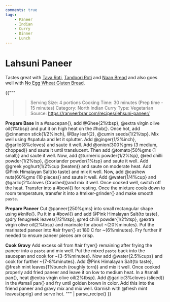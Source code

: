 ```yaml
---
comments: true
tags:
    - Paneer
    - Indian
    - Curry
    - Dinner
    - Lunch
---
```


# Lahsuni Paneer

Tastes great with [Tava Roti](../Breads/recipe_1_tava_roti.md), [Tandoori Roti](../Breads/recipe_3_tandoori_roti.md) and [Naan Bread](../Breads/recipe_4_naan_bread.md) and also goes well with [No Egg Wheat Gluten Bread](../Breads/recipe_2_wheat_gluten_bread.md).

{{"""
>> Serving Size: 4 portions
>> Cooking Time: 30 minutes (Prep time - 15 minutes)
>> Category: North Indian Curry
>> Type: Vegetarian
>> Source: https://ranveerbrar.com/recipes/lehsuni-paneer/

**Prepare Base**
In a #saucepan{}, add @Ghee{2%tbsp}, @extra virgin olive oil{1%tbsp} and put it on high heat on the #hob{}.
Once hot, add @cinnamon stick{1/2%inch}, @Bay leaf{2}, @cumin seeds{1/2%tsp}.
Mix well using #spatula and let it splutter.
Add @ginger{1/2%inch}, @garlic{8%cloves} and saute it well. 
Add @onion{300%gms (3 medium, chopped)} and saute it until translucent. 
Then add @tomato{50%gms (1 small)} and saute it well.
Now, add @turmeric powder{1/2%tsp}, @red chilli powder{1/2%tsp}, @coriander powder{1%tsp} and saute it well.
Add @greek yoghurt{1/2%cup (beaten)} and saute on moderate heat. 
Add @Pink Himalayan Salt{to taste} and mix it well.
Now, add @cashew nuts{60%gms (10 pieces)} and saute it well.
Add @water{1/4%cup} and @garlic{2%cloves (Crushed)}and mix it well. 
Once cooked well, switch off the heat. 
Transfer into a #bowl{} for resting.
Once the mixture cools down to room temperature, transfer it into a #mixer-grinder{} and make smooth `paste`.

**Prepare Paneer**
Cut @paneer{250%gms} into small rectangular shape using #knife{}.
Pu it in a #bowl{} and add @Pink Himalayan Salt{to taste}, @dry fenugreek leaves{1/2%tsp}, @red chilli powder{1/2%tsp}, @extra virgin olive oil{2%tbsp} and marinate for about ~(20%minutes).
Put the marinated paneer into #air fryer{} at 180 C for ~{6%minutes}.
Fry further if needed to ensure paneer pieces are crisp.

**Cook Gravy**
Add excess oil from #air fryer{} remaining after frying the paneer into a `paste` and mix well.
Put the mixed `paste` back into the saucepan and cook for ~{3-5%minutes}.
Now add @water{2.5%cups} and cook for further ~{7-8%minutes}.
Add @Pink Himalayan Salt{to taste}, @fresh mint leaves{1%bunch (roughly torn)} and mix it well.
Once cooked properly add fried paneer and leave it on low to medium heat.
In a #small pan{}, heat @extra virgin olive oil{2%tbsp}.
Add @garlic{3%cloves (sliced)} in the #small pan{} and fry until golden brown in color.
Add this into the friend paneer and gravy mix and mix well.
Garnish with @fresh mint leaves{sprig} and serve hot.
""" | parse_recipe() }}